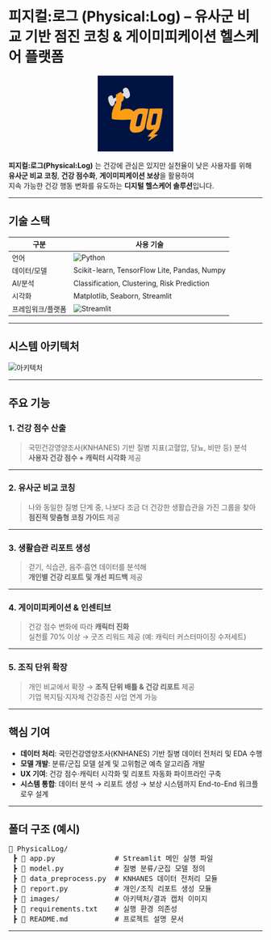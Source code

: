 # 피지컬:로그 (Physical:Log) – 유사군 비교 기반 점진 코칭 & 게이미피케이션 헬스케어 플랫폼  

<p align="center">
  <img src="images/찐막_로고.png" alt="Physical:Log Banner" width="150"/>
</p>

**피지컬:로그(Physical:Log)** 는 건강에 관심은 있지만 실천율이 낮은 사용자를 위해  
**유사군 비교 코칭**, **건강 점수화**, **게이미피케이션 보상**을 활용하여  
지속 가능한 건강 행동 변화를 유도하는 **디지털 헬스케어 솔루션**입니다.  
***

## 기술 스택

| 구분       | 사용 기술 |
|-----------|-----------|
| 언어       | ![Python](https://img.shields.io/badge/Python-3776AB?style=flat&logo=python&logoColor=white) |
| 데이터/모델 | Scikit-learn, TensorFlow Lite, Pandas, Numpy |
| AI/분석   | Classification, Clustering, Risk Prediction |
| 시각화     | Matplotlib, Seaborn, Streamlit |
| 프레임워크/플랫폼 | ![Streamlit](https://img.shields.io/badge/Streamlit-FF4B4B?style=flat&logo=streamlit&logoColor=white) |
***

## 시스템 아키텍처

![아키텍처](images/physical_log_architecture.png)
***

## 주요 기능

### 1. 건강 점수 산출
> 국민건강영양조사(KNHANES) 기반 질병 지표(고혈압, 당뇨, 비만 등) 분석  
> **사용자 건강 점수 + 캐릭터 시각화** 제공  

---

### 2. 유사군 비교 코칭
> 나와 동일한 질병 단계 중, 나보다 조금 더 건강한 생활습관을 가진 그룹을 찾아  
> **점진적 맞춤형 코칭 가이드** 제공  

---

### 3. 생활습관 리포트 생성
> 걷기, 식습관, 음주·흡연 데이터를 분석해  
> **개인별 건강 리포트 및 개선 피드백** 제공  

---

### 4. 게이미피케이션 & 인센티브
> 건강 점수 변화에 따라 **캐릭터 진화**  
> 실천률 70% 이상 → 굿즈 리워드 제공 (예: 캐릭터 커스터마이징 수저세트)  

---

### 5. 조직 단위 확장
> 개인 비교에서 확장 → **조직 단위 배틀 & 건강 리포트** 제공  
> 기업 복지팀·지자체 건강증진 사업 연계 가능  
***

## 핵심 기여
- **데이터 처리**: 국민건강영양조사(KNHANES) 기반 질병 데이터 전처리 및 EDA 수행  
- **모델 개발**: 분류/군집 모델 설계 및 고위험군 예측 알고리즘 개발  
- **UX 기여**: 건강 점수·캐릭터 시각화 및 리포트 자동화 파이프라인 구축  
- **시스템 통합**: 데이터 분석 → 리포트 생성 → 보상 시스템까지 End-to-End 워크플로우 설계  
***

## 폴더 구조 (예시)
<pre>
📂 PhysicalLog/
 ┣ 📜 app.py              # Streamlit 메인 실행 파일
 ┣ 📜 model.py            # 질병 분류/군집 모델 정의
 ┣ 📜 data_preprocess.py  # KNHANES 데이터 전처리 모듈
 ┣ 📜 report.py           # 개인/조직 리포트 생성 모듈
 ┣ 📂 images/             # 아키텍처/결과 캡처 이미지
 ┣ 📜 requirements.txt    # 실행 환경 의존성
 ┣ 📜 README.md           # 프로젝트 설명 문서
</pre>
***
